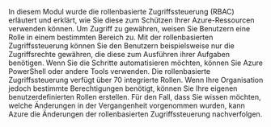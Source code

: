 In diesem Modul wurde die rollenbasierte Zugriffssteuerung (RBAC) erläutert und erklärt, wie Sie diese zum Schützen Ihrer Azure-Ressourcen verwenden können. Um Zugriff zu gewähren, weisen Sie Benutzern eine Rolle in einem bestimmten Bereich zu. Mit der rollenbasierten Zugriffssteuerung können Sie den Benutzern beispielsweise nur die Zugriffsrechte gewähren, die diese zum Ausführen ihrer Aufgaben benötigen. Wenn Sie die Schritte automatisieren möchten, können Sie Azure PowerShell oder andere Tools verwenden. Die rollenbasierte Zugriffssteuerung verfügt über 70 integrierte Rollen. Wenn Ihre Organisation jedoch bestimmte Berechtigungen benötigt, können Sie Ihre eigenen benutzerdefinierten Rollen erstellen. Für den Fall, dass Sie wissen möchten, welche Änderungen in der Vergangenheit vorgenommen wurden, kann Azure die Änderungen der rollenbasierten Zugriffssteuerung nachverfolgen.
